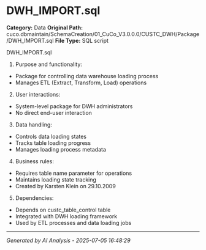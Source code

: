 # DWH_IMPORT.sql

**Category:** Data
**Original Path:** cuco.dbmaintain/SchemaCreation/01_CuCo_V3.0.0.0/CUSTC_DWH/Package/DWH_IMPORT.sql
**File Type:** SQL script

DWH_IMPORT.sql
1. Purpose and functionality:
- Package for controlling data warehouse loading process
- Manages ETL (Extract, Transform, Load) operations

2. User interactions:
- System-level package for DWH administrators
- No direct end-user interaction

3. Data handling:
- Controls data loading states
- Tracks table loading progress
- Manages loading process metadata

4. Business rules:
- Requires table name parameter for operations
- Maintains loading state tracking
- Created by Karsten Klein on 29.10.2009

5. Dependencies:
- Depends on custc_table_control table
- Integrated with DWH loading framework
- Used by ETL processes and data loading jobs

---
*Generated by AI Analysis - 2025-07-05 16:48:29*
